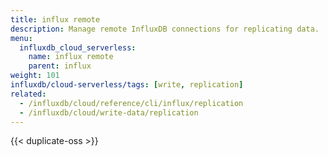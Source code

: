 ```yaml
---
title: influx remote
description: Manage remote InfluxDB connections for replicating data.
menu:
  influxdb_cloud_serverless:
    name: influx remote
    parent: influx
weight: 101
influxdb/cloud-serverless/tags: [write, replication]
related:
  - /influxdb/cloud/reference/cli/influx/replication
  - /influxdb/cloud/write-data/replication
---
```


{{< duplicate-oss >}}
